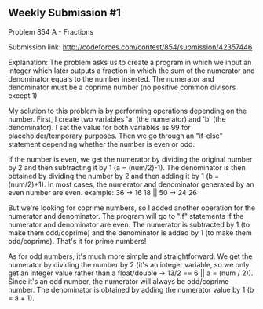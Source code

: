 Weekly Submission #1
-----------------------------------------------------------------------------------
Problem 854 A - Fractions

Submission link: http://codeforces.com/contest/854/submission/42357446

Explanation: 
The problem asks us to create a program in which we input an integer which later outputs a fraction in which the sum of the numerator and denominator equals to the number inserted. The numerator and denominator must be a coprime number (no positive
common divisors except 1)

My solution to this problem is by performing operations depending on the number. First, I create two variables 'a' (the numerator) 
and 'b' (the denominator). I set the value for both variables as 99 for placeholder/temporary purposes. Then we go through an "if-else" statement depending whether the number is even or odd.

If the number is even, we get the numerator by dividing the original number by 2 and then subtracting it by 1 (a = (num/2)-1).
The denominator is then obtained by dividing the number by 2 and then adding it by 1 (b = (num/2)+1). In most cases, the numerator
and denominator generated by an even number are even.
  example: 36 -> 16 18 || 50 -> 24 26

But we're looking for coprime numbers, so I added another operation for the numerator and denominator. The program will go to 
"if" statements if the numerator and denominator are even. The numerator is subtracted by 1 (to make them odd/coprime) and the denominator is added by 1 (to make them odd/coprime). That's it for prime numbers!

As for odd numbers, it's much more simple and straightforward. We get the numerator by dividing the number by 2 (it's an integer
variable, so we only get an integer value rather than a float/double -> 13/2 == 6 || a = (num / 2)). Since it's an odd number, the numerator will always be odd/coprime number. The denominator is obtained by adding the numerator value by 1 (b = a + 1).


